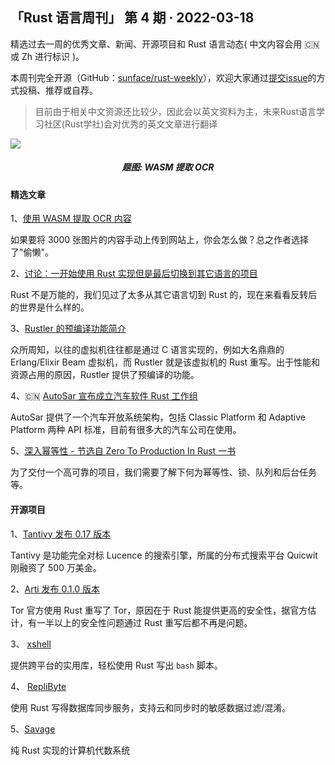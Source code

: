## 「Rust 语言周刊」 第 4 期 · 2022-03-18

精选过去一周的优秀文章、新闻、开源项目和 Rust 语言动态( 中文内容会用 🇨🇳 或 Zh 进行标识 )。

本周刊完全开源（GitHub：[sunface/rust-weekly](https://github.com/sunface/rust-weekly)），欢迎大家通过[提交issue](https://github.com/sunface/rust-weekly/issues)的方式投稿、推荐或自荐。

> 目前由于相关中文资源还比较少，因此会以英文资料为主，未来Rust语言学习社区(Rust学社)会对优秀的英文文章进行翻译

<img src="https://pic3.zhimg.com/80/v2-a83541773f2f37a4e5e47e3c00667a35_1440w.jpg">
<h5 align="center">题图: WASM 提取 OCR</h5>


#### 精选文章

1、[使用 WASM 提取 OCR 内容](https://hugopeixoto.net/articles/rust-wasm-ocr-experiments.html)

如果要将 3000 张图片的内容手动上传到网站上，你会怎么做？总之作者选择了"偷懒"。

2、[讨论：一开始使用 Rust 实现但是最后切换到其它语言的项目](https://www.reddit.com/r/rust/comments/td4fci/have_you_ever_started_a_project_in_rust_but/)

Rust 不是万能的，我们见过了太多从其它语言切到 Rust 的，现在来看看反转后的世界是什么样的。

3、[Rustler 的预编译功能简介](https://dashbit.co/blog/rustler-precompiled)

众所周知，以往的虚拟机往往都是通过 C 语言实现的，例如大名鼎鼎的 Erlang/Elixir Beam 虚拟机，而 Rustler 就是该虚拟机的 Rust 重写。出于性能和资源占用的原因，Rustler 提供了预编译的功能。

4、🇨🇳 [AutoSar 宣布成立汽车软件 Rust 工作组](https://www.zhihu.com/question/522187444/answer/2392992688)

AutoSar 提供了一个汽车开放系统架构，包括 Classic Platform 和 Adaptive Platform 两种 API 标准，目前有很多大的汽车公司在使用。

5、[深入幂等性 - 节选自 Zero To Production In Rust 一书](https://www.lpalmieri.com/posts/idempotency/)

为了交付一个高可靠的项目，我们需要了解下何为幂等性、锁、队列和后台任务等。



#### 开源项目

1、[Tantivy 发布 0.17 版本](https://quickwit.io/blog/tantivy-0.17/)

Tantivy 是功能完全对标 Lucence 的搜索引擎，所属的分布式搜索平台 Quicwit 刚融资了 500 万美金。

2、[Arti 发布 0.1.0 版本](https://blog.torproject.org/arti_010_released/)

Tor 官方使用 Rust 重写了 Tor，原因在于 Rust 能提供更高的安全性，据官方估计，有一半以上的安全性问题通过 Rust 重写后都不再是问题。

3、 [xshell](https://github.com/matklad/xshell)

提供跨平台的实用库，轻松使用 Rust 写出 `bash` 脚本。

4、 [RepliByte](https://github.com/Qovery/replibyte)

使用 Rust 写得数据库同步服务，支持云和同步时的敏感数据过滤/混淆。

5、[Savage](https://github.com/p-e-w/savage)

纯 Rust 实现的计算机代数系统

